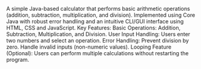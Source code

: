 A simple Java-based calculator that performs basic arithmetic operations (addition, subtraction, multiplication, and division). Implemented using Core Java with robust error handling and an intuitive CLI/GUI interface using HTML, CSS and JavaScript.
Key Features:
Basic Operations: Addition, Subtraction, Multiplication, and Division.
User Input Handling: Users enter two numbers and select an operation.
Error Handling:
Prevent division by zero.
Handle invalid inputs (non-numeric values).
Looping Feature (Optional): Users can perform multiple calculations without restarting the program.
